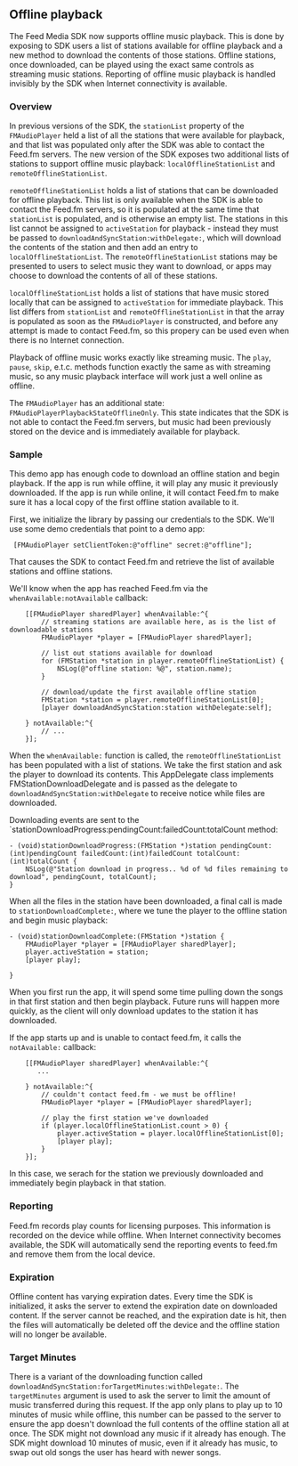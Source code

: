
## Offline playback

The Feed Media SDK now supports offline music playback. This is done
by exposing to SDK users a list of stations available for offline
playback and a new method to download the contents of those stations.
Offline stations, once downloaded, can be played using the exact
same controls as streaming music stations. Reporting of offline
music playback is handled invisibly by the SDK when Internet connectivity
is available.

### Overview

In previous versions of the SDK, the `stationList` property of the
`FMAudioPlayer` held a list of all the stations that were available
for playback, and that list was populated only after the SDK was
able to contact the Feed.fm servers. The new version of the SDK
exposes two additional lists of stations to support offline music
playback: `localOfflineStationList` and `remoteOfflineStationList`.

`remoteOfflineStationList` holds a list of stations that can be
downloaded for offline playback. This list is only available when
the SDK is able to contact the Feed.fm servers, so it is populated
at the same time that `stationList` is populated, and is otherwise
an empty list. The stations in this list cannot be assigned to
`activeStation` for playback - instead they must be
passed to `downloadAndSyncStation:withDelegate:`, which will download
the contents of the station and then add an entry to
`localOfflineStationList`. The `remoteOfflineStationList` stations
may be presented to users to select music they want to download, or
apps may choose to download the contents of all of these stations.

`localOfflineStationList` holds a list of stations that have music
stored locally that can be assigned to `activeStation` for immediate
playback. This list differs from `stationList` and `remoteOfflineStationList`
in that the array is populated as soon as the `FMAudioPlayer` is
constructed, and before any attempt is made to contact Feed.fm, so
this propery can be used even when there is no Internet connection.

Playback of offline music works exactly like streaming music.
The `play`, `pause`, `skip`, e.t.c. methods function exactly the
same as with streaming music, so any music playback interface will
work just a well online as offline.

The `FMAudioPlayer` has an additional state:
`FMAudioPlayerPlaybackStateOfflineOnly`. This state indicates that
the SDK is not able to contact the Feed.fm servers, but music had
been previously stored on the device and is immediately available
for playback.

### Sample

This demo app has enough code to download an offline station and begin playback.
If the app is run while offline, it will play any music it previously downloaded.
If the app is run while online, it will contact Feed.fm to make sure it
has a local copy of the first offline station available to it.

First, we initialize the library by passing our credentials to the SDK.
We'll use some demo credentials that point to a demo app:

```
 [FMAudioPlayer setClientToken:@"offline" secret:@"offline"];
```

That causes the SDK to contact Feed.fm and retrieve the list of available
stations and offline stations.

We'll know when the app has reached Feed.fm via the `whenAvailable:notAvailable`
callback:

```
    [[FMAudioPlayer sharedPlayer] whenAvailable:^{
        // streaming stations are available here, as is the list of downloadable stations
        FMAudioPlayer *player = [FMAudioPlayer sharedPlayer];

        // list out stations available for download
        for (FMStation *station in player.remoteOfflineStationList) {
            NSLog(@"offline station: %@", station.name);
        }

        // download/update the first available offline station
        FMStation *station = player.remoteOfflineStationList[0];
        [player downloadAndSyncStation:station withDelegate:self];

    } notAvailable:^{
        // ...
    }];
```

When the `whenAvailable:` function is called, the `remoteOfflineStationList`
has been populated with a list of stations. We take the first station and
ask the player to download its contents. This AppDelegate class implements 
FMStationDownloadDelegate and is passed as the delegate to
`downloadAndSyncStation:withDelegate` to receive notice while files are downloaded.

Downloading events are sent to the `stationDownloadProgress:pendingCount:failedCount:totalCount
method:

```
- (void)stationDownloadProgress:(FMStation *)station pendingCount:(int)pendingCount failedCount:(int)failedCount totalCount:(int)totalCount {
    NSLog(@"Station download in progress.. %d of %d files remaining to download", pendingCount, totalCount);
}
```

When all the files in the station have been downloaded, a final call is made to
`stationDownloadComplete:`, where we tune the player to the offline station and
begin music playback:

```
- (void)stationDownloadComplete:(FMStation *)station {
    FMAudioPlayer *player = [FMAudioPlayer sharedPlayer];
    player.activeStation = station;
    [player play];

}
```

When you first run the app, it will spend some time pulling down the songs in 
that first station and then begin playback. Future runs will happen more quickly,
as the client will only download updates to the station it has downloaded.

If the app starts up and is unable to contact feed.fm, it calls the `notAvailable:`
callback:

```
    [[FMAudioPlayer sharedPlayer] whenAvailable:^{
       ...

    } notAvailable:^{
        // couldn't contact feed.fm - we must be offline!
        FMAudioPlayer *player = [FMAudioPlayer sharedPlayer];

        // play the first station we've downloaded
        if (player.localOfflineStationList.count > 0) {
            player.activeStation = player.localOfflineStationList[0];
            [player play];
        }
    }];
``` 

In this case, we serach for the station we previously downloaded and
immediately begin playback in that station.

### Reporting 

Feed.fm records play counts for licensing purposes. This information is
recorded on the device while offline. When Internet connectivity
becomes available, the SDK will automatically send the reporting events
to feed.fm and remove them from the local device.

### Expiration

Offline content has varying expiration dates. Every time the SDK is
initialized, it asks the server to extend the expiration date on downloaded
content. If the server cannot be reached, and the expiration date is
hit, then the files will automatically be deleted off the device and the
offline station will no longer be available.

### Target Minutes

There is a variant of the downloading function called
`downloadAndSyncStation:forTargetMinutes:withDelegate:`. The `targetMinutes`
argument is used to ask the server to limit the amount of music transferred
during this request. If the app only plans to play up to 10 minutes of
music while offline, this number can be passed to the server to ensure the
app doesn't download the full contents of the offline station all at once.
The SDK might not download any music if it already has enough. The SDK might
download 10 minutes of music, even if it already has music, to swap out
old songs the user has heard with newer songs.

